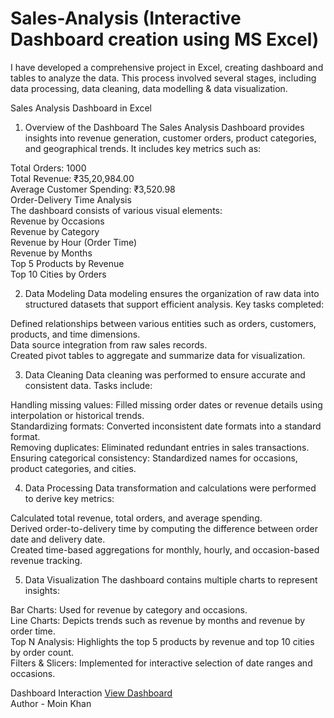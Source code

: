 # Sales-Analysis (Interactive Dashboard creation using MS Excel)
I have developed a comprehensive project in Excel, creating dashboard and tables to analyze the data. This process involved several stages, including data processing, data cleaning, data modelling & data visualization.

Sales Analysis Dashboard in Excel
1. Overview of the Dashboard
The Sales Analysis Dashboard provides insights into revenue generation, customer orders, product categories, and geographical trends. It includes key metrics such as:

Total Orders: 1000
<br>
Total Revenue: ₹35,20,984.00
<br>
Average Customer Spending: ₹3,520.98
<br>
Order-Delivery Time Analysis
<br>
The dashboard consists of various visual elements:
<br>
Revenue by Occasions
<br>
Revenue by Category
<br>
Revenue by Hour (Order Time)
<br>
Revenue by Months
<br>
Top 5 Products by Revenue
<br>
Top 10 Cities by Orders

2. Data Modeling
Data modeling ensures the organization of raw data into structured datasets that support efficient analysis. Key tasks completed:

Defined relationships between various entities such as orders, customers, products, and time dimensions.
<br>
Data source integration from raw sales records.
<br>
Created pivot tables to aggregate and summarize data for visualization.

3. Data Cleaning
Data cleaning was performed to ensure accurate and consistent data. Tasks include:

Handling missing values: Filled missing order dates or revenue details using interpolation or historical trends.
<br>
Standardizing formats: Converted inconsistent date formats into a standard format.
<br>
Removing duplicates: Eliminated redundant entries in sales transactions.
<br>
Ensuring categorical consistency: Standardized names for occasions, product categories, and cities.

4. Data Processing
Data transformation and calculations were performed to derive key metrics:

Calculated total revenue, total orders, and average spending.
<br>
Derived order-to-delivery time by computing the difference between order date and delivery date.
<br>
Created time-based aggregations for monthly, hourly, and occasion-based revenue tracking.

5. Data Visualization
The dashboard contains multiple charts to represent insights:

Bar Charts: Used for revenue by category and occasions.
<br>
Line Charts: Depicts trends such as revenue by months and revenue by order time.
<br>
Top N Analysis: Highlights the top 5 products by revenue and top 10 cities by order count.
<br>
Filters & Slicers: Implemented for interactive selection of date ranges and occasions.

Dashboard Interaction <a href="https://github.com/Moinkhan123456/Sales-Analysis/blob/main/Sales%20Analysis%20Dashboard.jpg">View Dashboard</a>
<br>
Author - Moin Khan
